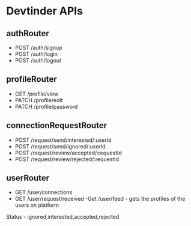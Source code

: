 # Devtinder APIs
## authRouter
- POST /auth/signup
- POST /auth/login
- POST /auth/logout

## profileRouter
- GET /profile/view
- PATCH /profile/edit
- PATCH /profile/password

## connectionRequestRouter
- POST /request/send/interested/:userId
- POST /request/send/ignored/:userId
- POST /request/review/accepted/:requestId
- POST /request/review/rejected/:requestId

## userRouter
- GET /user/connections
- GET /user/request/received 
-Get /user/feed - gets the profiles of the users on platform

Status - ignored,interested,accepted,rejected


